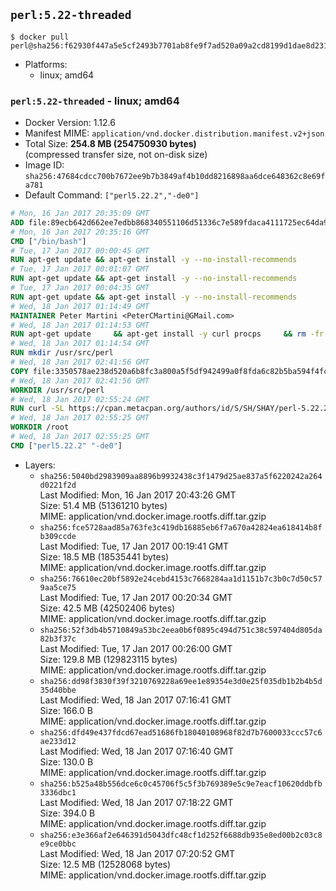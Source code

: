 ## `perl:5.22-threaded`

```console
$ docker pull perl@sha256:f62930f447a5e5cf2493b7701ab8fe9f7ad520a09a2cd8199d1dae8d231a9938
```

-	Platforms:
	-	linux; amd64

### `perl:5.22-threaded` - linux; amd64

-	Docker Version: 1.12.6
-	Manifest MIME: `application/vnd.docker.distribution.manifest.v2+json`
-	Total Size: **254.8 MB (254750930 bytes)**  
	(compressed transfer size, not on-disk size)
-	Image ID: `sha256:47684cdcc700b7672ee9b7b3849af4b10dd8216898aa6dce648362c8e69fa781`
-	Default Command: `["perl5.22.2","-de0"]`

```dockerfile
# Mon, 16 Jan 2017 20:35:09 GMT
ADD file:89ecb642d662ee7edbb868340551106d51336c7e589fdaca4111725ec64da957 in / 
# Mon, 16 Jan 2017 20:35:16 GMT
CMD ["/bin/bash"]
# Tue, 17 Jan 2017 00:00:45 GMT
RUN apt-get update && apt-get install -y --no-install-recommends 		ca-certificates 		curl 		wget 	&& rm -rf /var/lib/apt/lists/*
# Tue, 17 Jan 2017 00:01:07 GMT
RUN apt-get update && apt-get install -y --no-install-recommends 		bzr 		git 		mercurial 		openssh-client 		subversion 				procps 	&& rm -rf /var/lib/apt/lists/*
# Tue, 17 Jan 2017 00:04:35 GMT
RUN apt-get update && apt-get install -y --no-install-recommends 		autoconf 		automake 		bzip2 		file 		g++ 		gcc 		imagemagick 		libbz2-dev 		libc6-dev 		libcurl4-openssl-dev 		libdb-dev 		libevent-dev 		libffi-dev 		libgdbm-dev 		libgeoip-dev 		libglib2.0-dev 		libjpeg-dev 		libkrb5-dev 		liblzma-dev 		libmagickcore-dev 		libmagickwand-dev 		libmysqlclient-dev 		libncurses-dev 		libpng-dev 		libpq-dev 		libreadline-dev 		libsqlite3-dev 		libssl-dev 		libtool 		libwebp-dev 		libxml2-dev 		libxslt-dev 		libyaml-dev 		make 		patch 		xz-utils 		zlib1g-dev 	&& rm -rf /var/lib/apt/lists/*
# Wed, 18 Jan 2017 01:14:49 GMT
MAINTAINER Peter Martini <PeterCMartini@GMail.com>
# Wed, 18 Jan 2017 01:14:53 GMT
RUN apt-get update     && apt-get install -y curl procps     && rm -fr /var/lib/apt/lists/*
# Wed, 18 Jan 2017 01:14:54 GMT
RUN mkdir /usr/src/perl
# Wed, 18 Jan 2017 02:41:56 GMT
COPY file:3350578ae238d520a6b8fc3a800a5f5df942499a0f8fda6c82b5ba594f4fc068 in /usr/src/perl/ 
# Wed, 18 Jan 2017 02:41:56 GMT
WORKDIR /usr/src/perl
# Wed, 18 Jan 2017 02:55:24 GMT
RUN curl -SL https://cpan.metacpan.org/authors/id/S/SH/SHAY/perl-5.22.2.tar.bz2 -o perl-5.22.2.tar.bz2     && echo 'e2f465446dcd45a7fa3da696037f9ebe73e78e55 *perl-5.22.2.tar.bz2' | sha1sum -c -     && tar --strip-components=1 -xjf perl-5.22.2.tar.bz2 -C /usr/src/perl     && rm perl-5.22.2.tar.bz2     && cat *.patch | patch -p1     && ./Configure -Dusethreads -Duse64bitall -Duseshrplib  -des     && make -j$(nproc)     && TEST_JOBS=$(nproc) make test_harness     && make install     && cd /usr/src     && curl -LO https://raw.githubusercontent.com/miyagawa/cpanminus/master/cpanm     && chmod +x cpanm     && ./cpanm App::cpanminus     && rm -fr ./cpanm /root/.cpanm /usr/src/perl /tmp/*
# Wed, 18 Jan 2017 02:55:25 GMT
WORKDIR /root
# Wed, 18 Jan 2017 02:55:25 GMT
CMD ["perl5.22.2" "-de0"]
```

-	Layers:
	-	`sha256:5040bd2983909aa8896b9932438c3f1479d25ae837a5f6220242a264d0221f2d`  
		Last Modified: Mon, 16 Jan 2017 20:43:26 GMT  
		Size: 51.4 MB (51361210 bytes)  
		MIME: application/vnd.docker.image.rootfs.diff.tar.gzip
	-	`sha256:fce5728aad85a763fe3c419db16885eb6f7a670a42824ea618414b8fb309ccde`  
		Last Modified: Tue, 17 Jan 2017 00:19:41 GMT  
		Size: 18.5 MB (18535441 bytes)  
		MIME: application/vnd.docker.image.rootfs.diff.tar.gzip
	-	`sha256:76610ec20bf5892e24cebd4153c7668284aa1d1151b7c3b0c7d50c579aa5ce75`  
		Last Modified: Tue, 17 Jan 2017 00:20:34 GMT  
		Size: 42.5 MB (42502406 bytes)  
		MIME: application/vnd.docker.image.rootfs.diff.tar.gzip
	-	`sha256:52f3db4b5710849a53bc2eea0b6f0895c494d751c38c597404d805da82b3f37c`  
		Last Modified: Tue, 17 Jan 2017 00:26:00 GMT  
		Size: 129.8 MB (129823115 bytes)  
		MIME: application/vnd.docker.image.rootfs.diff.tar.gzip
	-	`sha256:dd98f3830f39f3210769228a69ee1e89354e3d0e25f035db1b2b4b5d35d40bbe`  
		Last Modified: Wed, 18 Jan 2017 07:16:41 GMT  
		Size: 166.0 B  
		MIME: application/vnd.docker.image.rootfs.diff.tar.gzip
	-	`sha256:dfd49e437fdcd67ead51686fb18040108968f82d7b7600033ccc57c6ae233d12`  
		Last Modified: Wed, 18 Jan 2017 07:16:40 GMT  
		Size: 130.0 B  
		MIME: application/vnd.docker.image.rootfs.diff.tar.gzip
	-	`sha256:b525a48b556dce6c0c45706f5c5f3b769389e5c9e7eacf10620ddbfb3336dbc1`  
		Last Modified: Wed, 18 Jan 2017 07:18:22 GMT  
		Size: 394.0 B  
		MIME: application/vnd.docker.image.rootfs.diff.tar.gzip
	-	`sha256:e3e366af2e646391d5043dfc48cf1d252f6688db935e8ed00b2c03c8e9ce0bbc`  
		Last Modified: Wed, 18 Jan 2017 07:20:52 GMT  
		Size: 12.5 MB (12528068 bytes)  
		MIME: application/vnd.docker.image.rootfs.diff.tar.gzip
